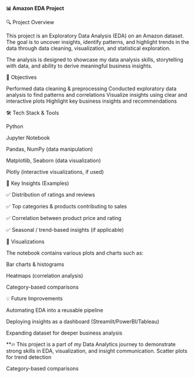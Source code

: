 **📊 Amazon EDA Project**

🔍 Project Overview

This project is an Exploratory Data Analysis (EDA) on an Amazon dataset. The goal is to uncover insights, identify patterns, and highlight trends in the data through data cleaning, visualization, and statistical exploration.

The analysis is designed to showcase my data analysis skills, storytelling with data, and ability to derive meaningful business insights.

🎯 Objectives

Performed data cleaning & preprocessing
Conducted exploratory data analysis to find patterns and correlations
Visualize insights using clear and interactive plots
Highlight key business insights and recommendations

🛠️ Tech Stack & Tools

Python 

Jupyter Notebook

Pandas, NumPy (data manipulation)

Matplotlib, Seaborn (data visualization)

Plotly (interactive visualizations, if used)

📌 Key Insights (Examples)

✅ Distribution of ratings and reviews

✅ Top categories & products contributing to sales

✅ Correlation between product price and rating

✅ Seasonal / trend-based insights (if applicable)

📸 Visualizations

The notebook contains various plots and charts such as:

Bar charts & histograms

Heatmaps (correlation analysis)

Category-based comparisons

💡 Future Improvements

Automating EDA into a reusable pipeline

Deploying insights as a dashboard (Streamlit/PowerBI/Tableau)

Expanding dataset for deeper business analysis

**🔥 This project is a part of my Data Analytics journey to demonstrate strong skills in EDA, visualization, and insight communication.
Scatter plots for trend detection

Category-based comparisons
